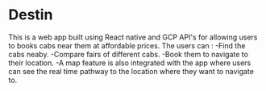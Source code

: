 # Destin

This is a web app built using React native and GCP API's for allowing users to books cabs near them at affordable prices.
The users can :
-Find the cabs neaby.
-Compare fairs of different cabs.
-Book them to navigate to their location.
-A map feature is also integrated with the app where users can see the real time pathway to the location where they want to navigate to.
